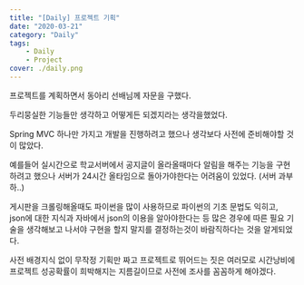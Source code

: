 ```yaml
---
title: "[Daily] 프로젝트 기획"
date: "2020-03-21"
category: "Daily"
tags:
    - Daily
    - Project
cover: ./daily.png
---
```


프로젝트를 계획하면서 동아리 선배님께 자문을 구했다.

두리뭉실한 기능들만 생각하고 어떻게든 되겠지라는 생각을했었다.



Spring MVC 하나만 가지고 개발을 진행하려고 했으나 생각보다 사전에 준비해야할 것이 많았다.

예를들어 실시간으로 학교서버에서 공지글이 올라올때마다 알림을 해주는 기능을 구현하려고 했으나 서버가 24시간 올타임으로 돌아가야한다는 어려움이 있었다. (서버 과부하..)

게시판을 크롤링해올때도 파이썬을 많이 사용하므로 파이썬의 기초 문법도 익히고, json에 대한 지식과 자바에서 json의 이용을 알아야한다는 등 많은 경우에 따른 필요 기술을 생각해보고 나서야 구현을 할지 말지를 결정하는것이 바람직하다는 것을 알게되었다.



사전 배경지식 없이 무작정 기획만 짜고 프로젝트로 뛰어드는 짓은 여러모로 시간낭비에 프로젝트 성공확률이 희박해지는 지름길이므로 사전에 조사를 꼼꼼하게 해야겠다.